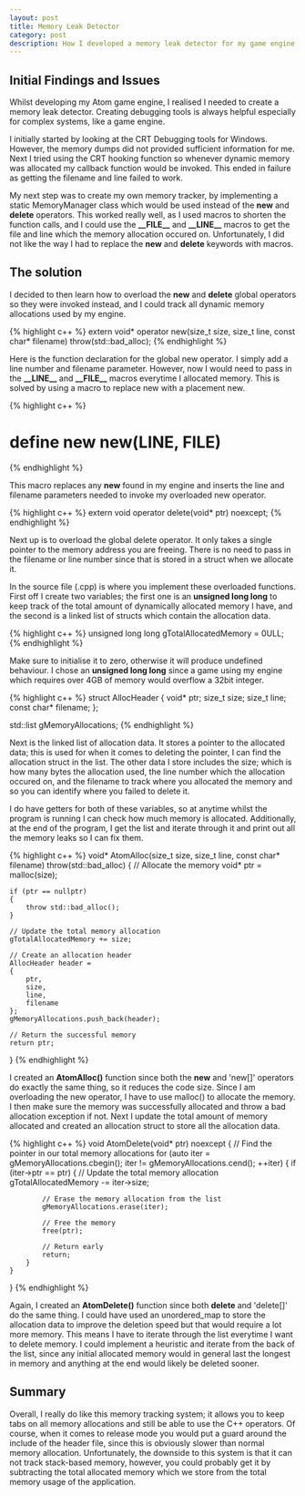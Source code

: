 ```yaml
---
layout: post
title: Memory Leak Detector
category: post
description: How I developed a memory leak detector for my game engine
---
```


## Initial Findings and Issues

Whilst developing my Atom game engine, I realised I needed to create a memory leak detector. Creating debugging tools is always helpful especially for complex systems, like a game engine.

I initially started by looking at the CRT Debugging tools for Windows. However, the memory dumps did not provided sufficient information for me. Next I tried using the CRT hooking function so whenever dynamic memory was allocated my callback function would be invoked. This ended in failure as getting the filename and line failed to work.

My next step was to create my own memory tracker, by implementing a static MemoryManager class which would be used instead of the __new__ and __delete__ operators. This worked really well, as I used macros to shorten the function calls, and I could use the __\_\_FILE\_\___ and __\_\_LINE\_\___ macros to get the file and line which the memory allocation occured on. Unfortunately, I did not like the way I had to replace the __new__ and __delete__ keywords with macros.

## The solution

I decided to then learn how to overload the __new__ and __delete__ global operators so they were invoked instead, and I could track all dynamic memory allocations used by my engine.

{% highlight c++ %}
extern void* operator new(size_t size, size_t line, const char* filename) throw(std::bad_alloc);
{% endhighlight %}

Here is the function declaration for the global new operator. I simply add a line number and filename parameter. However, now I would need to pass in the __\_\_LINE\_\___ and __\_\_FILE\_\___ macros everytime I allocated memory. This is solved by using a macro to replace new with a placement new.

{% highlight c++ %}
#   define new  new(__LINE__, __FILE__)
{% endhighlight %}

This macro replaces any __new__ found in my engine and inserts the line and filename parameters needed to invoke my overloaded new operator.

{% highlight c++ %}
extern void operator delete(void* ptr) noexcept;
{% endhighlight %}

Next up is to overload the global delete operator. It only takes a single pointer to the memory address you are freeing. There is no need to pass in the filename or line number since that is stored in a struct when we allocate it.

In the source file (.cpp) is where you implement these overloaded functions. First off I create two variables; the first one is an __unsigned long long__ to keep track of the total amount of dynamically allocated memory I have, and the second is a linked list of structs which contain the allocation data.

{% highlight c++ %}
unsigned long long gTotalAllocatedMemory = 0ULL;
{% endhighlight %}

Make sure to initialise it to zero, otherwise it will produce undefined behaviour. I chose an __unsigned long long__ since a game using my engine which requires over 4GB of memory would overflow a 32bit integer.

{% highlight c++ %}
struct AllocHeader
{
    void* ptr;
    size_t size;
    size_t line;
    const char* filename;
};

std::list<AllocHeader> gMemoryAllocations;
{% endhighlight %}

Next is the linked list of allocation data. It stores a pointer to the allocated data; this is used for when it comes to deleting the pointer, I can find the allocation struct in the list.
The other data I store includes the size; which is how many bytes the allocation used, the line number which the allocation occured on, and the filename to track where you allocated the memory and so you can identify where you failed to delete it.

I do have getters for both of these variables, so at anytime whilst the program is running I can check how much memory is allocated. Additionally, at the end of the program, I get the list and iterate through it and print out all the memory leaks so I can fix them.

{% highlight c++ %}
void* AtomAlloc(size_t size, size_t line, const char* filename) throw(std::bad_alloc)
{
    // Allocate the memory
    void* ptr = malloc(size);

    if (ptr == nullptr)
    {
        throw std::bad_alloc();
    }

    // Update the total memory allocation
    gTotalAllocatedMemory += size;

    // Create an allocation header
    AllocHeader header =
    {
        ptr,
        size,
        line,
        filename
    };
    gMemoryAllocations.push_back(header);

    // Return the successful memory
    return ptr;
}
{% endhighlight %}

I created an __AtomAlloc()__ function since both the __new__ and 'new[]' operators do exactly the same thing, so it reduces the code size.
Since I am overloading the new operator, I have to use malloc() to allocate the memory.
I then make sure the memory was successfully allocated and throw a bad allocation exception if not.
Next I update the total amount of memory allocated and created an allocation struct to store all the allocation data.

{% highlight c++ %}
void AtomDelete(void* ptr) noexcept
{
    // Find the pointer in our total memory allocations
    for (auto iter = gMemoryAllocations.cbegin(); iter != gMemoryAllocations.cend(); ++iter)
    {
        if (iter->ptr == ptr)
        {
            // Update the total memory allocation
            gTotalAllocatedMemory -= iter->size;

            // Erase the memory allocation from the list
            gMemoryAllocations.erase(iter);

            // Free the memory
            free(ptr);

            // Return early
            return;
        }
    }
}
{% endhighlight %}

Again, I created an __AtomDelete()__ function since both __delete__ and 'delete[]' do the same thing. I could have used an unordered_map to store the allocation data to improve the deletion speed but that would require a lot more memory. This means I have to iterate through the list everytime I want to delete memory. I could implement a heuristic and iterate from the back of the list, since any initial allocated memory would in general last the longest in memory and anything at the end would likely be deleted sooner.

## Summary
Overall, I really do like this memory tracking system; it allows you to keep tabs on all memory allocations and still be able to use the C++ operators. Of course, when it comes to release mode you would put a guard around the include of the header file, since this is obviously slower than normal memory allocation. Unfortunately, the downside to this system is that it can not track stack-based memory, however, you could probably get it by subtracting the total allocated memory which we store from the total memory usage of the application.
